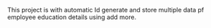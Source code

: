 This project is with automatic 
Id generate and store multiple data pf employee education details using add more.